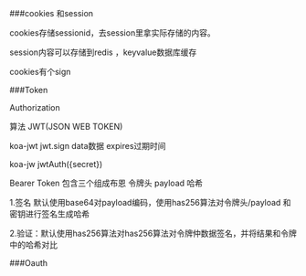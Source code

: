 ###cookies 和session

cookies存储sessionid，去session里拿实际存储的内容。

session内容可以存储到redis ，keyvalue数据库缓存 

cookies有个sign

###Token

Authorization

算法 JWT(JSON WEB TOKEN)

 koa-jwt jwt.sign  data数据   expires过期时间

 koa-jw jwtAuth({secret})

Bearer Token 包含三个组成布恩 令牌头 payload 哈希

1.签名 默认使用base64对payload编码，使用has256算法对令牌头/payload 和密钥进行签名生成哈希

2.验证：默认使用has256算法对has256算法对令牌仲数据签名，并将结果和令牌中的哈希对比

###Oauth



